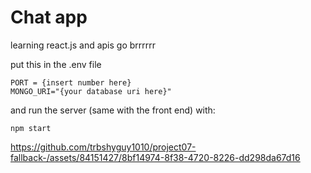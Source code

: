 # Chat app

learning react.js and apis go brrrrrr

put this in the .env file
```
PORT = {insert number here}
MONGO_URI="{your database uri here}"
```

and run the server (same with the front end) with:
```
npm start
```



https://github.com/trbshyguy1010/project07-fallback-/assets/84151427/8bf14974-8f38-4720-8226-dd298da67d16

